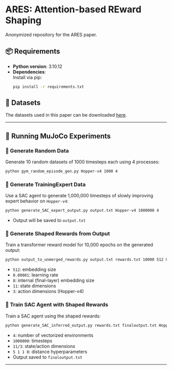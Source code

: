 # ARES: Attention-based REward Shaping

Anonymized repository for the ARES paper.

## 📦 Requirements

- **Python version**: 3.10.12  
- **Dependencies**:  
  Install via pip:
  ```bash
  pip install -r requirements.txt
  ```

## 📁 Datasets

The datasets used in this paper can be downloaded [here](https://drive.google.com/file/d/13ue2aqBMZLj_6IxhZYW4Azz8id5dNN-G/view?usp=sharing).

---

## 🚀 Running MuJoCo Experiments

### 🔹 Generate Random Data

Generate 10 random datasets of 1000 timesteps each using 4 processes:

```bash
python gym_random_episode_gen.py Hopper-v4 1000 4
```

### 🔹 Generate TrainingExpert Data

Use a SAC agent to generate 1,000,000 timesteps of slowly improving expert behavior on `Hopper-v4`:

```bash
python generate_SAC_expert_output.py output.txt Hopper-v4 1000000 4
```

- Output will be saved to `output.txt`

### 🔹 Generate Shaped Rewards from Output

Train a transformer reward model for 10,000 epochs on the generated output:

```bash
python output_to_unmerged_rewards.py output.txt rewards.txt 10000 512 0.00001 8 11 3
```

- `512`: embedding size  
- `0.00001`: learning rate  
- `8`: internal (final-layer) embedding size  
- `11`: state dimensions  
- `3`: action dimensions (Hopper-v4)

### 🔹 Train SAC Agent with Shaped Rewards

Train a SAC agent using the shaped rewards:

```bash
python generate_SAC_inferred_output.py rewards.txt finaloutput.txt Hopper-v4 4 1000000 11 3 5 1 1 0
```

- `4`: number of vectorized environments  
- `1000000`: timesteps  
- `11/3`: state/action dimensions  
- `5 1 1 0`: distance hyperparameters  
- Output saved to `finaloutput.txt`

---

